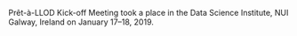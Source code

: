 Prêt-à-LLOD Kick-off Meeting took a place in the Data Science Institute,
NUI Galway, Ireland on January 17–18, 2019.
